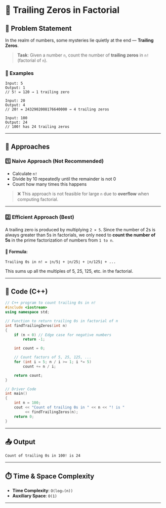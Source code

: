 # 🔢 Trailing Zeros in Factorial

## 🧩 Problem Statement

In the realm of numbers, some mysteries lie quietly at the end — **Trailing Zeros**.

> **Task**:
> Given a number `n`, count the number of **trailing zeros** in `n!` (factorial of `n`).

### 🧪 Examples

```
Input: 5
Output: 1
// 5! = 120 → 1 trailing zero

Input: 20
Output: 4
// 20! = 2432902008176640000 → 4 trailing zeros

Input: 100
Output: 24
// 100! has 24 trailing zeros
```

---

## 🧠 Approaches

### 1️⃣ Naive Approach (Not Recommended)

* Calculate `n!`
* Divide by 10 repeatedly until the remainder is not 0
* Count how many times this happens

> ❌ This approach is not feasible for large `n` due to **overflow** when computing factorial.

---

### 2️⃣ Efficient Approach (Best)

A trailing zero is produced by multiplying `2 × 5`.
Since the number of 2s is always greater than 5s in factorials, we only need to **count the number of 5s** in the prime factorization of numbers from `1 to n`.

#### 🔣 Formula:

```
Trailing 0s in n! = ⌊n/5⌋ + ⌊n/25⌋ + ⌊n/125⌋ + ...
```

This sums up all the multiples of 5, 25, 125, etc. in the factorial.

---

## 🧾 Code (C++)

```cpp
// C++ program to count trailing 0s in n!
#include <iostream>
using namespace std;

// Function to return trailing 0s in factorial of n
int findTrailingZeros(int n)
{
    if (n < 0) // Edge case for negative numbers
        return -1;

    int count = 0;

    // Count factors of 5, 25, 125, ...
    for (int i = 5; n / i >= 1; i *= 5)
        count += n / i;

    return count;
}

// Driver Code
int main()
{
    int n = 100;
    cout << "Count of trailing 0s in " << n << "! is "
         << findTrailingZeros(n);
    return 0;
}
```

---

## 📤 Output

```
Count of trailing 0s in 100! is 24
```

---

## ⏱️ Time & Space Complexity

* **Time Complexity**: `O(log₅(n))`
* **Auxiliary Space**: `O(1)`

---
